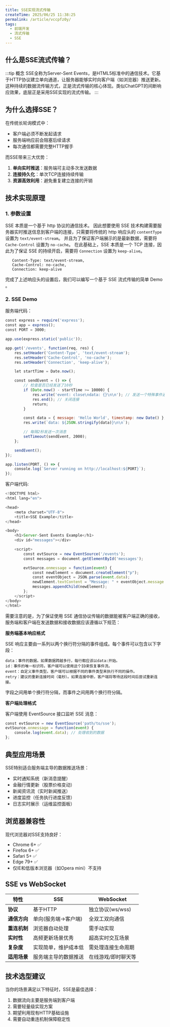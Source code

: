 ```yaml
---
title: SSE实现流式传输
createTime: 2025/06/25 11:38:25
permalink: /article/vccpfz0y/
tags:
  - 前端开发
  - 流式传输
  - SSE
---
```

## 什么是SSE流式传输？

:::tip 概念
SSE全称为Server-Sent Events，是HTML5标准中的通信技术。它基于HTTP协议建立单向通道，让服务器能够实时向客户端（如浏览器）推送更新。这种持续的数据流传输方式，正是流式传输的核心体现。类似ChatGPT的间断响应效果，底层正是采用SSE实现的流式传输。
:::
## 为什么选择SSE？
在传统长轮询模式中：
- 客户端必须不断发起请求
- 服务端响应前会阻塞后续请求
- 每次通信都需要完整HTTP握手

而SSE带来三大优势：
1. **单向实时推送**：服务端可主动多次发送数据
2. **连接持久化**：单次TCP连接持续传输
3. **资源高效利用**：避免重复建立连接的开销

## 技术实现原理

### 1. 参数设置
   SSE 本质是一个基于 http 协议的通信技术。
   因此想要使用 SSE 技术构建需要服务器实时推送信息到客户端的连接，只需要将传统的 http 响应头的 `contentType` 设置为 `text/event-stream`。
   并且为了保证客户端展示的是最新数据，需要将 `Cache-Control` 设置为 `no-cache`。
   在此基础上，SSE 本质是一个 TCP 连接，因此为了保证 SSE 的持续开启，需要将 `Connection` 设置为 `keep-alive`。
```less
   Content-Type: text/event-stream,
   Cache-Control: no-cache,
   Connection: keep-alive
```

完成了上述响应头的设置后，我们可以编写一个基于 SSE 流式传输的简单 Demo 。
### 2. SSE Demo

服务端代码：
```js
const express = require('express');
const app = express();
const PORT = 3000;

app.use(express.static('public'));

app.get('/events', function(req, res) {
    res.setHeader('Content-Type', 'text/event-stream');
    res.setHeader('Cache-Control', 'no-cache');
    res.setHeader('Connection', 'keep-alive');

    let startTime = Date.now();

    const sendEvent = () => {
        // 检查是否已经发送了10秒
        if (Date.now() - startTime >= 10000) {
            res.write('event: close\ndata: {}\n\n'); // 发送一个特殊事件通知客户端关闭
            res.end(); // 关闭连接
            return;
        }

        const data = { message: 'Hello World', timestamp: new Date() };
        res.write(`data: ${JSON.stringify(data)}\n\n`);

        // 每隔2秒发送一次消息
        setTimeout(sendEvent, 2000);
    };

    sendEvent();
});

app.listen(PORT, () => {
    console.log(`Server running on http://localhost:${PORT}`);
});

```
客户端代码:
```js
<!DOCTYPE html>
<html lang="en">

<head>
    <meta charset="UTF-8">
    <title>SSE Example</title>
</head>

<body>
    <h1>Server-Sent Events Example</h1>
    <div id="messages"></div>

    <script>
        const evtSource = new EventSource('/events');
        const messages = document.getElementById('messages');

        evtSource.onmessage = function(event) {
            const newElement = document.createElement("p");
            const eventObject = JSON.parse(event.data);
            newElement.textContent = "Message: " + eventObject.message + " at " + eventObject.timestamp;
            messages.appendChild(newElement);
        };
    </script>
</body>
</html>

```

需要注意的是，为了保证使用 SSE 通信协议传输的数据能被客户端正确的接收，服务端和客户端在发送数据和接收数据应该遵循以下规范：

**服务端基本响应格式**

SSE 响应主要由一系列以两个换行符分隔的事件组成。每个事件可以包含以下字段：

```text
data：事件的数据。如果数据跨越多行，每行都应该以data:开始。
id：事件的唯一标识符。客户端可以使用这个ID来恢复事件流。
event：自定义事件类型。客户端可以根据不同的事件类型来执行不同的操作。
retry：建议的重新连接时间（毫秒）。如果连接中断，客户端将等待这段时间后尝试重新连接。

```
字段之间用单个换行符分隔，而事件之间用两个换行符分隔。

**客户端处理格式**

客户端使用 EventSource 接口监听 SSE 消息：
```js
const evtSource = new EventSource('path/to/sse');
evtSource.onmessage = function(event) {
    console.log(event.data); // 处理收到的数据
};

```

## 典型应用场景
SSE特别适合服务端主导的数据推送场景：
- 实时通知系统（新消息提醒）
- 金融行情更新（股票价格变动）
- 新闻资讯流（实时新闻推送）
- 进度监控（任务执行进度反馈）
- 日志实时展示（运维监控面板）

## 浏览器兼容性
现代浏览器对SSE支持良好：
- Chrome 6+ ✅
- Firefox 6+ ✅
- Safari 5+ ✅
- Edge 79+ ✅
- 仅IE和低版本浏览器（如Opera mini）不支持

## SSE vs WebSocket
| 特性         | SSE                     | WebSocket              |
|--------------|-------------------------|------------------------|
| **协议**     | 基于HTTP                | 独立协议(ws/wss)       |
| **通信方向** | 单向(服务端→客户端)     | 全双工双向通信         |
| **重连机制** | 浏览器自动处理          | 需手动实现             |
| **实时性**   | 高频更新场景优秀        | 超高实时交互场景       |
| **复杂度**   | 实现简单，维护成本低    | 需处理连接生命周期     |
| **适用场景** | 服务端主导的数据推送    | 在线游戏/即时聊天等    |

## 技术选型建议
当你的场景满足以下特征时，SSE是最佳选择：
1. 数据流向主要是服务端到客户端
2. 需要轻量级实现方案
3. 期望利用现有HTTP基础设施
4. 需要自动重连机制保障稳定性